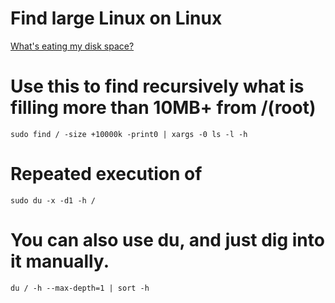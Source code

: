 # Find large Linux on Linux

[What's eating my disk space?](http://unix.stackexchange.com/questions/113840/whats-eating-my-disk-space)

# Use this to find recursively what is filling more than 10MB+ from /(root)
`sudo find / -size +10000k -print0 | xargs -0 ls -l -h`

# Repeated execution of
`sudo du -x -d1 -h /`

# You can also use du, and just dig into it manually.
`du / -h --max-depth=1 | sort -h`